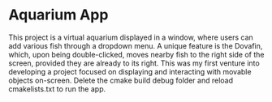 # Aquarium App
This project is a virtual aquarium displayed in a window, where users can add various fish through a dropdown menu. A unique feature is the Dovafin, which, upon being double-clicked, moves nearby fish to the right side of the screen, provided they are already to its right. This was my first venture into developing a project focused on displaying and interacting with movable objects on-screen. Delete the cmake build debug folder and reload cmakelists.txt to run the app.
